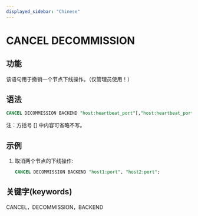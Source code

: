 ```yaml
---
displayed_sidebar: "Chinese"
---
```


# CANCEL DECOMMISSION

## 功能

该语句用于撤销一个节点下线操作。（仅管理员使用！）

## 语法

```sql
CANCEL DECOMMISSION BACKEND "host:heartbeat_port"[,"host:heartbeat_port"...];
```

注：方括号 [] 中内容可省略不写。

## 示例

1. 取消两个节点的下线操作:

    ```sql
    CANCEL DECOMMISSION BACKEND "host1:port", "host2:port";
    ```

## 关键字(keywords)

CANCEL，DECOMMISSION，BACKEND
